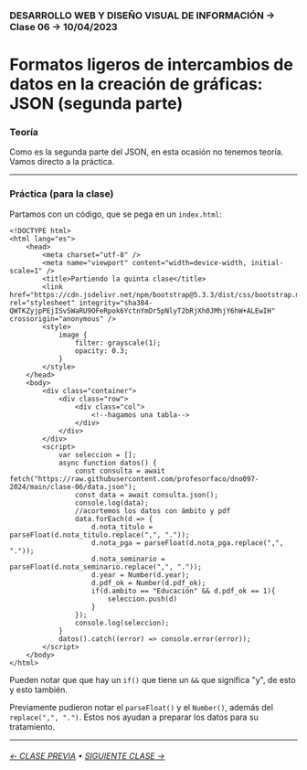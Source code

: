 ### DESARROLLO WEB Y DISEÑO VISUAL DE INFORMACIÓN → Clase 06 → 10/04/2023

# Formatos ligeros de intercambios de datos en la creación de gráficas: JSON (segunda parte)

### Teoría

Como es la segunda parte del JSON, en esta ocasión no tenemos teoría. Vamos directo a la práctica.

- - - - - - - - - - - - - - 

### Práctica (para la clase)

Partamos con un código, que se pega en un `index.html`:

```
<!DOCTYPE html>
<html lang="es">
    <head>
        <meta charset="utf-8" />
        <meta name="viewport" content="width=device-width, initial-scale=1" />
        <title>Partiendo la quinta clase</title>
        <link href="https://cdn.jsdelivr.net/npm/bootstrap@5.3.3/dist/css/bootstrap.min.css" rel="stylesheet" integrity="sha384-QWTKZyjpPEjISv5WaRU9OFeRpok6YctnYmDr5pNlyT2bRjXh0JMhjY6hW+ALEwIH" crossorigin="anonymous" />
        <style>
            image {
                filter: grayscale(1);
                opacity: 0.3;
            }
        </style>
    </head>
    <body>
        <div class="container">
            <div class="row">
                <div class="col">
                    <!--hagamos una tabla-->
                </div>
            </div>
        </div>
        <script>
            var seleccion = [];
            async function datos() {
                const consulta = await fetch("https://raw.githubusercontent.com/profesorfaco/dno097-2024/main/clase-06/data.json");
                const data = await consulta.json();
                console.log(data);
                //acortemos los datos con ámbito y pdf
                data.forEach(d => {
                    d.nota_titulo = parseFloat(d.nota_titulo.replace(",", "."));
                    d.nota_pga = parseFloat(d.nota_pga.replace(",", "."));
                    d.nota_seminario = parseFloat(d.nota_seminario.replace(",", "."));
                    d.year = Number(d.year);
                    d.pdf_ok = Number(d.pdf_ok);
                    if(d.ambito == "Educación" && d.pdf_ok == 1){
                        seleccion.push(d)
                    }
                });
                console.log(seleccion);
            }
            datos().catch((error) => console.error(error));
        </script>
    </body>
</html>
```

Pueden notar que que hay un `if()` que tiene un `&&` que significa "y", de esto y esto también.

Previamente pudieron notar el `parseFloat()` y el `Number()`, además del `replace(",", ".")`. Estos nos ayudan a preparar los datos para su tratamiento.

- - - - - - - 

###### [← CLASE PREVIA](https://github.com/profesorfaco/dno097-2024/tree/main/clase-05) • [SIGUIENTE CLASE →](https://github.com/profesorfaco/dno097-2024/tree/main/clase-07)
